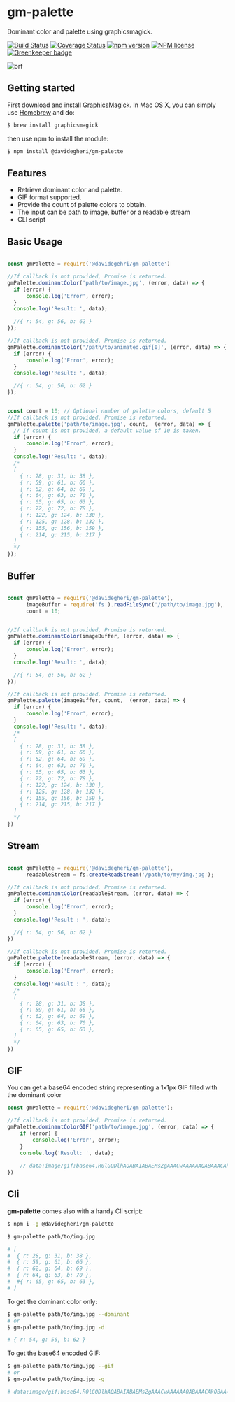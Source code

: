 # gm-palette
Dominant color and palette using graphicsmagick.

[![Build Status](https://travis-ci.com/Davide-Gheri/gm-palette.svg?branch=master)](https://travis-ci.com/Davide-Gheri/gm-palette)
[![Coverage Status](https://coveralls.io/repos/github/Davide-Gheri/gm-palette/badge.svg?branch=master)](https://coveralls.io/github/Davide-Gheri/gm-palette?branch=master)
[![npm version](https://badge.fury.io/js/%40davidegheri%2Fgm-palette.svg)](https://badge.fury.io/js/%40davidegheri%2Fgm-palette) 
[![NPM license](http://img.shields.io/npm/l/@davidegheri/gm-palette.svg?style=flat)](https://www.npmjs.org/package/@davidegheri/gm-palette) 
[![Greenkeeper badge](https://badges.greenkeeper.io/Davide-Gheri/gm-palette.svg)](https://greenkeeper.io/)

![orf](./samples/sample-image.jpg)

## Getting started
First download and install [GraphicsMagick](http://www.graphicsmagick.org/). In Mac OS X, you can simply use [Homebrew](http://mxcl.github.io/homebrew/) and do:

```bash
$ brew install graphicsmagick
```

then use npm to install the module:

```bash
$ npm install @davidegheri/gm-palette
```
 

## Features

* Retrieve dominant color and palette.
* GIF format supported.
* Provide the count of palette colors to obtain.
* The input can be path to image, buffer or a readable stream
* CLI script

## Basic Usage

```js

const gmPalette = require('@davidegehri/gm-palette')

//If callback is not provided, Promise is returned.
gmPalette.dominantColor('path/to/image.jpg', (error, data) => {
  if (error) {
      console.log('Error', error);
  }
  console.log('Result: ', data);

  //{ r: 54, g: 56, b: 62 }
});

//If callback is not provided, Promise is returned.
gmPalette.dominantColor('/path/to/animated.gif[0]', (error, data) => {
  if (error) {
      console.log('Error', error);
  }
  console.log('Result: ', data);

  //{ r: 54, g: 56, b: 62 }
});


const count = 10; // Optional number of palette colors, default 5
//If callback is not provided, Promise is returned.
gmPalette.palette('path/to/image.jpg', count,  (error, data) => { 
  // If count is not provided, a default value of 10 is taken.
  if (error) {
      console.log('Error', error);
  }
  console.log('Result: ', data);
  /*
  [ 
    { r: 28, g: 31, b: 38 },
    { r: 59, g: 61, b: 66 },
    { r: 62, g: 64, b: 69 },
    { r: 64, g: 63, b: 70 },
    { r: 65, g: 65, b: 63 },
    { r: 72, g: 72, b: 78 },
    { r: 122, g: 124, b: 130 },
    { r: 125, g: 128, b: 132 },
    { r: 155, g: 156, b: 159 },
    { r: 214, g: 215, b: 217 }
  ]
  */
});

```

## Buffer

```js

const gmPalette = require('@davidegheri/gm-palette'),
      imageBuffer = require('fs').readFileSync('/path/to/image.jpg'),
      count = 10;


//If callback is not provided, Promise is returned.
gmPalette.dominantColor(imageBuffer, (error, data) => {
  if (error) {
      console.log('Error', error);
  }
  console.log('Result: ', data);

  //{ r: 54, g: 56, b: 62 }
});

//If callback is not provided, Promise is returned.
gmPalette.palette(imageBuffer, count,  (error, data) => { 
  if (error) {
      console.log('Error', error);
  }
  console.log('Result: ', data);
  /*
  [ 
    { r: 28, g: 31, b: 38 },
    { r: 59, g: 61, b: 66 },
    { r: 62, g: 64, b: 69 },
    { r: 64, g: 63, b: 70 },
    { r: 65, g: 65, b: 63 },
    { r: 72, g: 72, b: 78 },
    { r: 122, g: 124, b: 130 },
    { r: 125, g: 128, b: 132 },
    { r: 155, g: 156, b: 159 },
    { r: 214, g: 215, b: 217 }
  ]
  */
})


```

## Stream

```js

const gmPalette = require('@davidegheri/gm-palette'),
      readableStream = fs.createReadStream('/path/to/my/img.jpg');

//If callback is not provided, Promise is returned.
gmPalette.dominantColor(readableStream, (error, data) => {
  if (error) {
      console.log('Error', error);
  }
  console.log('Result : ', data);

  //{ r: 54, g: 56, b: 62 }
})

//If callback is not provided, Promise is returned.
gmPalette.palette(readableStream, (error, data) => {
  if (error) {
      console.log('Error', error);
  }
  console.log('Result : ', data);
  /*
  [ 
    { r: 28, g: 31, b: 38 },
    { r: 59, g: 61, b: 66 },
    { r: 62, g: 64, b: 69 },
    { r: 64, g: 63, b: 70 },
    { r: 65, g: 65, b: 63 },
  ]
  */
})

```

## GIF
You can get a base64 encoded string representing a 1x1px GIF filled with the dominant color
```js
const gmPalette = require('@davidegheri/gm-palette');

//If callback is not provided, Promise is returned.
gmPalette.dominantColorGIF('path/to/image.jpg', (error, data) => {
    if (error) {
        console.log('Error', error);
    }
    console.log('Result: ', data);
    
    // data:image/gif;base64,R0lGODlhAQABAIABAEMsZgAAACwAAAAAAQABAAACAkQBAA==
})
``` 

## Cli

**gm-palette** comes also with a handy Cli script:
```bash
$ npm i -g @davidegheri/gm-palette

$ gm-palette path/to/img.jpg

# [ 
#  { r: 28, g: 31, b: 38 },
#  { r: 59, g: 61, b: 66 },
#  { r: 62, g: 64, b: 69 },
#  { r: 64, g: 63, b: 70 },
#  #{ r: 65, g: 65, b: 63 },
# ]
```
To get the dominant color only:
```bash
$ gm-palette path/to/img.jpg --dominant
# or
$ gm-palette path/to/img.jpg -d

# { r: 54, g: 56, b: 62 }
```
To get the base64 encoded GIF:
```bash
$ gm-palette path/to/img.jpg --gif
# or
$ gm-palette path/to/img.jpg -g

# data:image/gif;base64,R0lGODlhAQABAIABAEMsZgAAACwAAAAAAQABAAACAkQBAA==
```
